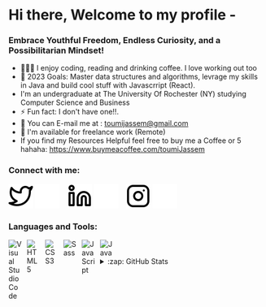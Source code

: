# Hi there, Welcome to my profile - 

### Embrace Youthful Freedom, Endless Curiosity, and a Possibilitarian Mindset!

- 👨🏻‍💻 I enjoy coding, reading and drinking coffee. I love working out too
- 🥅 2023 Goals: Master data structures and algorithms, levrage my skills in Java and build cool stuff with Javascrript (React). 
- I'm an undergraduate at The University Of Rochester (NY) studying Computer Science and Business 
- ⚡ Fun fact: I don't have one!!. 
- 📧 You can E-mail me at : toumijassem@gmail.com
- 👔 I'm available for freelance work (Remote)
- If you find my Resources Helpful feel free to buy me a Coffee or 5 hahaha: https://www.buymeacoffee.com/toumiJassem

### Connect with me:
[![website](./icon-images/twitter-light.svg)](https://twitter.com/NftTuni#gh-light-mode-only)
[![website](./icon-images/twitter-dark.svg)](https://twitter.com/NftTuni#gh-dark-mode-only)
&nbsp;&nbsp;
[![website](./icon-images/linkedin-light.svg)](https://www.linkedin.com/in/jassem-toumi#gh-light-mode-only)
[![website](./icon-images/linkedin-dark.svg)](https://www.linkedin.com/in/jassem-toumi#gh-dark-mode-only)
&nbsp;&nbsp;
[![website](./icon-images/instagram-light.svg)](https://www.instagram.com/jassem.toumi#gh-light-mode-only)
[![website](./icon-images/instagram-dark.svg)](https://www.instagram.com/jassem.toumi#gh-dark-mode-only)


### Languages and Tools:

<!-- VS Code icon -->
<img align="left" alt="Visual Studio Code" width="26px" src="https://cdn.jsdelivr.net/gh/devicons/devicon/icons/vscode/vscode-original.svg" style="padding-right:10px;" />
<!-- HTML icon -->
<img align="left" alt="HTML5" width="26px" src="https://cdn.jsdelivr.net/gh/devicons/devicon/icons/html5/html5-original.svg" style="padding-right:10px;" />
<!-- Chakra ui icon -->
<img align="left" alt="CSS3" width="26px" src="https://cdn.jsdelivr.net/gh/devicons/devicon/icons/css3/css3-original.svg" style="padding-right:10px;" />
<img align="left" alt="Sass" width="26px" src="https://upload.wikimedia.org/wikipedia/commons/a/a7/React-icon.svg" style="padding-right:10px;" />
<!-- JS icon -->
<img align="left" alt="JavaScript" width="26px" src="https://cdn.jsdelivr.net/gh/devicons/devicon/icons/javascript/javascript-original.svg" style="padding-right:10px;" />
<!-- Java icon -->
<img align="left" alt="Java" width="30px" src="https://cdn-icons-png.flaticon.com/512/5968/5968282.png" style="padding-right:10px;" />

<br />
<br />

<details>
  <summary>:zap: GitHub Stats</summary>

  <img align="left" alt="codeSTACKr's GitHub Stats" src="https://github-readme-stats.vercel.app/api?username=Jassem-Toumi&show_icons=true&hide_border=false&title_color=ff652f&icon_color=FFE400&bg_color=09131B&text_color=ffffff&border_color=0c1a25" />

</details>

